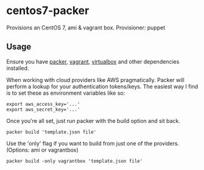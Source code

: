 # centos7-packer
Provisions an CentOS 7, ami &amp; vagrant box.  Provisioner: puppet


Usage
-----

Ensure you have [packer](https://packer.io/downloads.html), [vagrant](https://www.vagrantup.com/downloads.html), [virtualbox](https://www.virtualbox.org/wiki/Downloads) and other dependencies installed.

When working with cloud providers like AWS pragmatically.  Packer will perform a lookup for your authentication tokens/keys.
The easiest way I find is to set these as environment variables like so:
```
export aws_access_key='...'
export aws_secret_key='...'
```
Once you're all set, just run packer with the build option and sit back.
```
packer build 'template.json file'
```
Use the 'only' flag if you want to build from just one of the providers. (Options: ami or vagrantbox)
```
packer build -only vagrantbox 'template.json file'
```
